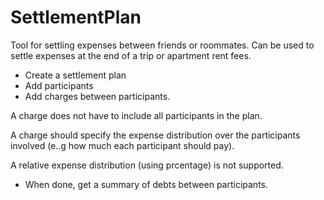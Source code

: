 # SettlementPlan
Tool for settling expenses between friends or roommates. 
Can be used to settle expenses at the end of a trip or apartment rent fees.

 - Create a settlement plan
 - Add participants
 - Add charges between participants. 

A charge does not have to include all participants in the plan. 

A charge should specify the expense distribution over the participants involved (e..g how much each participant should pay).

A relative expense distribution (using prcentage) is not supported.
 - When done, get a summary of debts between participants.
